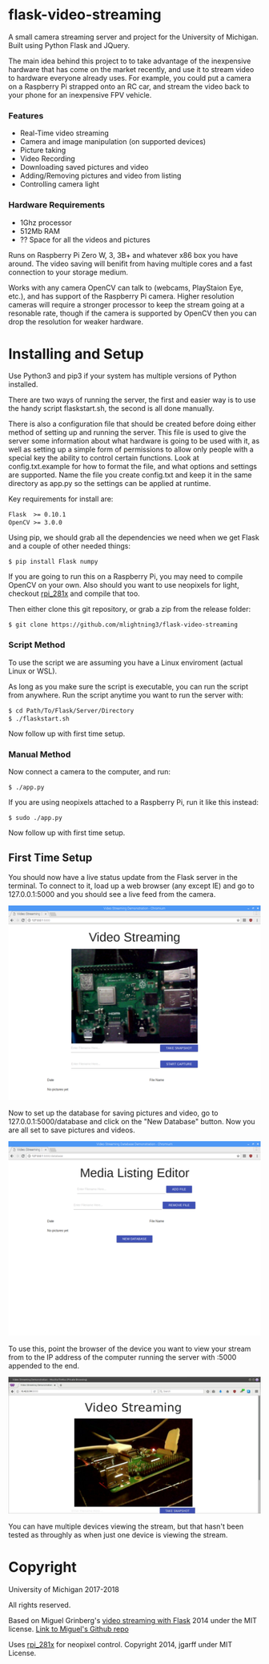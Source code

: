 flask-video-streaming
=====================
A small camera streaming server and project for the University of Michigan. Built using
Python Flask and JQuery.

The main idea behind this project to to take advantage of the inexpensive hardware that
has come on the market recently, and use it to stream video to hardware everyone already
uses. For example, you could put a camera on a Raspberry Pi strapped onto an RC car, and
stream the video back to your phone for an inexpensive FPV vehicle.

### Features

* Real-Time video streaming
* Camera and image manipulation (on supported devices)
* Picture taking
* Video Recording
* Downloading saved pictures and video
* Adding/Removing pictures and video from listing
* Controlling camera light

### Hardware Requirements

* 1Ghz processor
* 512Mb RAM
* ?? Space for all the videos and pictures

Runs on Raspberry Pi Zero W, 3, 3B+ and whatever x86 box you have around. The video
saving will benifit from having multiple cores and a fast connection to your storage
medium.

Works with any camera OpenCV can talk to (webcams, PlayStaion Eye, etc.), and
has support of the Raspberry Pi camera.
Higher resolution cameras will require a stronger processor to keep the stream going
at a resonable rate, though if the camera is supported by OpenCV then you can drop the
resolution for weaker hardware.

Installing and Setup
====================
Use Python3 and pip3 if your system has multiple versions of Python installed.

There are two ways of running the server, the first and easier way
is to use the handy script flaskstart.sh, the second is all done manually.

There is also a configuration file that should be created before doing either
method of setting up and running the server. This file is used to give the server
some information about what hardware is going to be used with it, as well as
setting up a simple form of permissions to allow only people with a special key
the ability to control certain functions. Look at config.txt.example for how to
format the file, and what options and settings are supported. Name the file you
create config.txt and keep it in the same directory as app.py so the settings
can be applied at runtime.

Key requirements for install are:

```
Flask  >= 0.10.1
OpenCV >= 3.0.0
```

Using pip, we should grab all the dependencies we need when we get Flask and a
couple of other needed things:

```
$ pip install Flask numpy
```

If you are going to run this on a Raspberry Pi, you may need to compile OpenCV
on your own. Also should you want to use neopixels for light, checkout
[rpi_281x](https://github.com/jgarff/rpi_ws281x) and compile that too.

Then either clone this git repository, or grab a zip from the release folder:

```
$ git clone https://github.com/mlightning3/flask-video-streaming
```

### Script Method

To use the script we are assuming you have a Linux enviroment (actual
Linux or WSL).

As long as you make sure the script is executable, you can run the script from
anywhere. Run the script anytime you want to run the server with:

```
$ cd Path/To/Flask/Server/Directory
$ ./flaskstart.sh
```

Now follow up with first time setup.

### Manual Method

Now connect a camera to the computer, and run:

```
$ ./app.py
```

If you are using neopixels attached to a Raspberry Pi, run it like this instead:

```
$ sudo ./app.py
```

Now follow up with first time setup.

## First Time Setup

You should now have a live status update from the Flask server in the terminal.
To connect to it, load up a web browser (any except IE) and go to 127.0.0.1:5000
and you should see a live feed from the camera.

![Connecting locally on Raspberry Pi](documentation/images/connect_local.png)

Now to set up the database for saving pictures and video, go to 127.0.0.1:5000/database
and click on the "New Database" button. Now you are all set to save pictures and videos.

![Setting up database](documentation/images/database_editor.png)

To use this, point the browser of the device you want to view your stream from
to the IP address of the computer running the server with :5000 appended to the end.

![Connecting remotely](documentation/images/connect_remote.jpeg)

You can have multiple devices viewing the stream, but that hasn't been tested as
throughly as when just one device is viewing the stream.

Copyright
=========
University of Michigan 2017-2018

All rights reserved.

Based on Miguel Grinberg's [video streaming with Flask](http://blog.miguelgrinberg.com/post/video-streaming-with-flask) 2014 under the MIT license.
[Link to Miguel's Github repo](https://github.com/miguelgrinberg/flask-video-streaming)

Uses [rpi_281x](https://github.com/jgarff/rpi_ws281x) for neopixel control. Copyright 2014, jgarff under MIT License.
